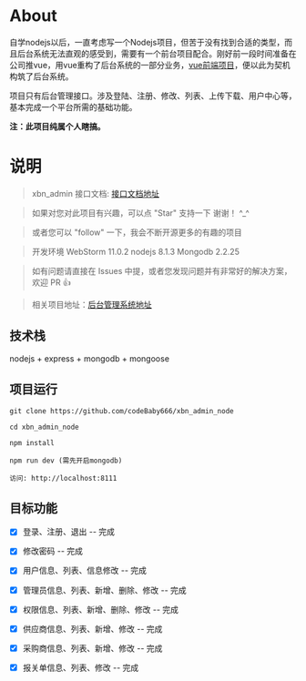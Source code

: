 # About

自学nodejs以后，一直考虑写一个Nodejs项目，但苦于没有找到合适的类型，而且后台系统无法直观的感受到，需要有一个前台项目配合。刚好前一段时间准备在公司推vue，用vue重构了后台系统的一部分业务，[vue前端项目](https://github.com/codeBaby666/xbn_admin)，便以此为契机构筑了后台系统。

项目只有后台管理接口。涉及登陆、注册、修改、列表、上传下载、用户中心等，基本完成一个平台所需的基础功能。

__注：此项目纯属个人瞎搞。__


# 说明

>  xbn_admin 接口文档: [接口文档地址](https://github.com/codeBaby666/xbn_admin_node/API.md)

>  如果对您对此项目有兴趣，可以点 "Star" 支持一下 谢谢！ ^_^

>  或者您可以 "follow" 一下，我会不断开源更多的有趣的项目

>  开发环境 WebStorm 11.0.2  nodejs 8.1.3  Mongodb 2.2.25

>  如有问题请直接在 Issues 中提，或者您发现问题并有非常好的解决方案，欢迎 PR 👍

>  相关项目地址：[后台管理系统地址](https://github.com/codeBaby666/xbn_admin)

## 技术栈

nodejs + express + mongodb + mongoose


## 项目运行


```
git clone https://github.com/codeBaby666/xbn_admin_node 

cd xbn_admin_node

npm install

npm run dev (需先开启mongodb)

访问: http://localhost:8111

```

## 目标功能

- [x] 登录、注册、退出 -- 完成
- [x] 修改密码 -- 完成
- [x] 用户信息、列表、信息修改 -- 完成
- [x] 管理员信息、列表、新增、删除、修改 -- 完成
- [x] 权限信息、列表、新增、删除、修改 -- 完成
- [x] 供应商信息、列表、新增、修改 -- 完成
- [x] 采购商信息、列表、新增、修改 -- 完成
- [x] 报关单信息、列表、修改 -- 完成





